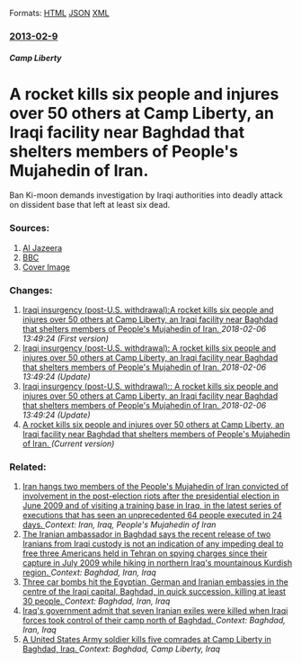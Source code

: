 
Formats: [HTML](/news/2013/02/9/a-rocket-kills-six-people-and-injures-over-50-others-at-camp-liberty-an-iraqi-facility-near-baghdad-that-shelters-members-of-people-s-mujah.html)  [JSON](/news/2013/02/9/a-rocket-kills-six-people-and-injures-over-50-others-at-camp-liberty-an-iraqi-facility-near-baghdad-that-shelters-members-of-people-s-mujah.json)  [XML](/news/2013/02/9/a-rocket-kills-six-people-and-injures-over-50-others-at-camp-liberty-an-iraqi-facility-near-baghdad-that-shelters-members-of-people-s-mujah.xml)  

### [2013-02-9](/news/2013/02/9/index.md)

##### Camp Liberty
# A rocket kills six people and injures over 50 others at Camp Liberty, an Iraqi facility near Baghdad that shelters members of People's Mujahedin of Iran. 

Ban Ki-moon demands investigation by Iraqi authorities into deadly attack on dissident base that left at least six dead.


### Sources:

1. [Al Jazeera](http://www.aljazeera.com/news/middleeast/2013/02/201329235524818483.html)
2. [BBC](http://www.bbc.co.uk/news/world-middle-east-21393162)
2. [Cover Image](http://www.aljazeera.com/mritems/Images/2013/2/10/2013210042846734_20.jpg)

### Changes:

1. [Iraqi insurgency (post-U.S. withdrawal):A rocket kills six people and injures over 50 others at Camp Liberty, an Iraqi facility near Baghdad that shelters members of People's Mujahedin of Iran. ](/news/2013/02/9/iraqi-insurgency-post-u-s-withdrawal-pa-rocket-kills-six-people-and-injures-over-50-others-at-camp-liberty-an-iraqi-facility-near-baghda.md) _2018-02-06 13:49:24 (First version)_
2. [Iraqi insurgency (post-U.S. withdrawal): A rocket kills six people and injures over 50 others at Camp Liberty, an Iraqi facility near Baghdad that shelters members of People's Mujahedin of Iran. ](/news/2013/02/9/iraqi-insurgency-post-u-s-withdrawal-pa-rocket-kills-six-people-and-injures-over-50-others-at-camp-liberty-an-iraqi-facility-near-baghd.md) _2018-02-06 13:49:24 (Update)_
3. [Iraqi insurgency (post-U.S. withdrawal):: A rocket kills six people and injures over 50 others at Camp Liberty, an Iraqi facility near Baghdad that shelters members of People's Mujahedin of Iran. ](/news/2013/02/9/iraqi-insurgency-post-u-s-withdrawal-a-rocket-kills-six-people-and-injures-over-50-others-at-camp-liberty-an-iraqi-facility-near-baghd.md) _2018-02-06 13:49:24 (Update)_
3. [A rocket kills six people and injures over 50 others at Camp Liberty, an Iraqi facility near Baghdad that shelters members of People's Mujahedin of Iran. ](/news/2013/02/9/a-rocket-kills-six-people-and-injures-over-50-others-at-camp-liberty-an-iraqi-facility-near-baghdad-that-shelters-members-of-people-s-mujah.md) _(Current version)_

### Related:

1. [Iran hangs two members of the People's Mujahedin of Iran convicted of involvement in the post-election riots after the presidential election in June 2009 and of visiting a training base in Iraq, in the latest series of executions that has seen an unprecedented 64 people executed in 24 days. ](/news/2011/01/24/iran-hangs-two-members-of-the-people-s-mujahedin-of-iran-convicted-of-involvement-in-the-post-election-riots-after-the-presidential-election.md) _Context: Iran, Iraq, People's Mujahedin of Iran_
2. [The Iranian ambassador in Baghdad says the recent release of two Iranians from Iraqi custody is not an indication of any impeding deal to free three Americans held in Tehran on spying charges since their capture in July 2009 while hiking in northern Iraq's mountainous Kurdish region. ](/news/2010/06/1/the-iranian-ambassador-in-baghdad-says-the-recent-release-of-two-iranians-from-iraqi-custody-is-not-an-indication-of-any-impeding-deal-to-fr.md) _Context: Baghdad, Iran, Iraq_
3. [Three car bombs hit the Egyptian, German and Iranian embassies in the centre of the Iraqi capital, Baghdad, in quick succession, killing at least 30 people. ](/news/2010/04/4/three-car-bombs-hit-the-egyptian-german-and-iranian-embassies-in-the-centre-of-the-iraqi-capital-baghdad-in-quick-succession-killing-at.md) _Context: Baghdad, Iran, Iraq_
4. [ Iraq's government admit that seven Iranian exiles were killed when Iraqi forces took control of their camp north of Baghdad. ](/news/2009/07/30/iraq-s-government-admit-that-seven-iranian-exiles-were-killed-when-iraqi-forces-took-control-of-their-camp-north-of-baghdad.md) _Context: Baghdad, Iran, Iraq_
5. [ A United States Army soldier kills five comrades at Camp Liberty in Baghdad, Iraq. ](/news/2009/05/11/a-united-states-army-soldier-kills-five-comrades-at-camp-liberty-in-baghdad-iraq.md) _Context: Baghdad, Camp Liberty, Iraq_
